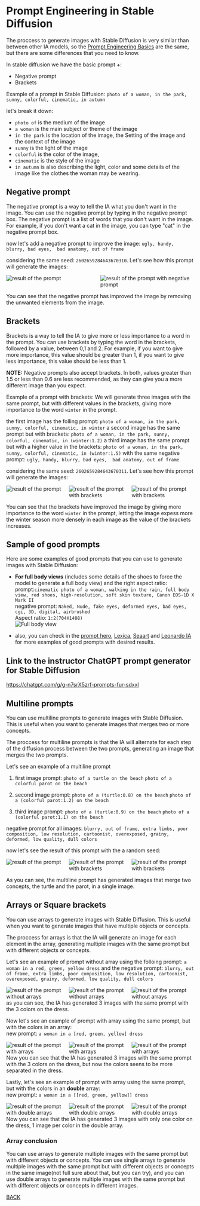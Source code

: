 <style>
    .cols {
        display:flex; 
        width:100%;
    }
    .col-2 > * {
        flex:1; 
        max-width:50%
    }
     .col-3 > * {
        flex:1; 
        max-width:33.3333%
    }
    .col-4 > * {
        flex:1; 
        max-width:25%
    }
</style>

# Prompt Engineering in Stable Diffusion
The proccess to generate images with Stable Diffusion is very similar than between other IA models, so the [Prompt Engineering Basics](./Prompt_enginneering.md) are the same, but there are some differences that you need to know.

In stable diffusion we have the basic prompt +:
* Negative prompt
* Brackets

Example of a prompt in Stable Diffusion:
`photo of a woman, in the park, sunny, colorful, cinematic, in autumn`

let's break it down:
* `photo of` is the medium of the image
* `a woman` is the main subject or theme of the image
* `in the park` is the location of the image, the Setting of the image and the context of the image
* `sunny` is the light of the image
* `colorful` is the color of the image,
* `cinematic` is the style of the image
* `in autumn` is also describing the light, color and some details of the image like the clothes the woman may be wearing.


## Negative prompt
The negative prompt is a way to tell the IA what you don't want in the image. You can use the negative prompt by typing in the negative prompt box. The negative prompt is a list of words that you don't want in the image. For example, if you don't want a cat in the image, you can type "cat" in the negative prompt box.

now let's add a negative prompt to improve the image: `ugly, handy, blurry, bad eyes,  bad anatomy, out of frame`

considering the same seed: `2602659284643670310`. Let's see how this prompt will generate the images:

<div class="cols col-2">
    <img src="./assets/sd_prompt.png" alt="result of the prompt" title="result of the prompt">
    <img src="./assets/sd_prompt_negative.png.png" alt="result of the prompt with negative prompt" title="result of the prompt with negative prompt">
</div>

You can see that the negative prompt has improved the image by removing the unwanted elements from the image.

## Brackets
Brackets is a way to tell the IA to give more or less importance to a word in the prompt. You can use brackets by typing the word in the brackets, followed by a value, between 0,1 and 2. For example, if you want to give more importance, this value should be greater than 1, if you want to give less importance, this value should be less than 1.

**NOTE:** Negative prompts also accept brackets. In both, values greater than 1.5 or less than 0.6 are less recommended, as they can give you a more different image than you expect.

Example of a prompt with brackets:
We will generate three images with the same prompt, but with different values in the brackets, giving more importance to the word `winter` in the prompt.

the first image has the folling prompt: `photo of a woman, in the park, sunny, colorful, cinematic, in winter`
a second image has the same prompt but with brackets: `photo of a woman, in the park, sunny, colorful, cinematic, in (winter:1.2)`
a third image has the same prompt but with a higher value in the brackets: `photo of a woman, in the park, sunny, colorful, cinematic, in (winter:1.5)`
with the same negative prompt: `ugly, handy, blurry, bad eyes,  bad anatomy, out of frame`

considering the same seed: `2602659284643670311`. Let's see how this prompt will generate the images:

<div class="cols col-3">
    <img src="./assets/sd_prompt2.png" alt="result of the prompt" title="result of the prompt">
    <img src="./assets/sd_prompt_brackets1.png" alt="result of the prompt with brackets" title="result of the prompt with brackets">
    <img src="./assets/sd_prompt_brackets2.png" alt="result of the prompt with brackets" title="result of the prompt with brackets">
</div>

You can see that the brackets have improved the image by giving more importance to the word `winter` in the prompt, letting the image expess more the winter season more densely in each image as the value of the brackets increases.

## Sample of good prompts
Here are some examples of good prompts that you can use to generate images with Stable Diffusion:
* **For full body views** (includes some details of the shoes to force the model to generate a full body view) and the right aspect ratio: \
    prompt:`cinematic photo of a woman, walking in the rain, full body view, red shoes, high-resolution, soft skin texture, Canon EOS-1D X Mark II` \
    negative prompt: `Naked, Nude, fake eyes, deformed eyes, bad eyes, cgi, 3D, digital, airbrushed` \
    Aspect ratio: `1:2(704X1408)` \
    ![Full body view](./assets/sd_prompt_fullbody.png)

* also, you can check in the [prompt hero](https://prompthero.com/stable-diffusion-prompts), [Lexica](https://lexica.art/), [Seaart](https://www.seaart.ai/) and [Leonardo IA](https://app.leonardo.ai/) for more examples of good prompts with desired results.

## Link to the instructor ChatGPT prompt generator for Stable Diffusion
https://chatgpt.com/g/g-n7srX5zrf-prompts-fur-sdxxl


## Multiline prompts
You can use multiline prompts to generate images with Stable Diffusion. This is useful when you want to generate images that merges two or more concepts.

The proccess for multiline prompts is that the IA will alternate for each step of the diffusion process between the two prompts, generating an image that merges the two prompts.

Let's see an example of a multiline prompt

1. first image prompt: 
`photo of a turtle on the beach`
`photo of a colorful parot on the beach`

2. second image prompt: 
`photo of a (turtle:0.8) on the beach`
`photo of a (colorful parot:1.2) on the beach`

3. third image prompt: 
`photo of a (turtle:0.9) on the beach`
`photo of a (colorful parot:1.1) on the beach`

negative prompt for all images: `blurry, out of frame, extra limbs, poor composition, low resolution, cartoonist, overexposed, grainy, deformed, low quality, dull colors`

now let's see the result of this prompt with the a random seed:

<div class="cols col-3">
    <img src="./assets/merge1.png" alt="result of the prompt" title="result of the prompt">
    <img src="./assets/merge2.png" alt="result of the prompt with brackets" title="result of the prompt with brackets">
    <img src="./assets/merge3.png" alt="result of the prompt with brackets" title="result of the prompt with brackets">
</div>

As you can see, the multiline prompt has generated images that merge two concepts, the turtle and the parot, in a single image.

## Arrays or Square brackets

You can use arrays to generate images with Stable Diffusion. This is useful when you want to generate images that have multiple objects or concepts.

The proccess for arrays is that the IA will generate an image for each element in the array, generating multiple images with the same prompt but with different objects or concepts.

Let's see an example of prompt without array using the folloing prompt:
`a woman in a red, green, yellow dress`
and the negative prompt: `blurry, out of frame, extra limbs, poor composition, low resolution, cartoonist, overexposed, grainy, deformed, low quality, dull colors`

<div class="cols col-3">
    <img src="./assets/array1.png" alt="result of the prompt without arrays" title="result of the prompt without arrays">
    <img src="./assets/array2.png" alt="result of the prompt without arrays" title="result of the prompt without arrays">
    <img src="./assets/array3.png" alt="result of the prompt without arrays" title="result of the prompt without arrays">
</div>
as you can see, the IA has generated 3 images with the same prompt with the 3 colors on the dress.

Now let's see an example of prompt with array using the same prompt, but with the colors in an array:\
new prompt: `a woman in a [red, green, yellow] dress`
<div class="cols col-3">
    <img src="./assets/array4.png" alt="result of the prompt with arrays" title="result of the prompt with arrays">
    <img src="./assets/array5.png" alt="result of the prompt with arrays" title="result of the prompt with arrays">
    <img src="./assets/array6.png" alt="result of the prompt with arrays" title="result of the prompt with arrays">
</div>
Now you can see that the IA has generated 3 images with the same prompt with the 3 colors on the dress, but now the colors seens to be more separated in the dress.
 
<br/>

Lastly, let's see an example of prompt with array using the same prompt, but with the colors in an **double** array:\
new prompt: `a woman in a [[red, green, yellow]] dress`
<div class="cols col-3">
    <img src="./assets/array7.png" alt="result of the prompt with double arrays" title="result of the prompt with double arrays">
    <img src="./assets/array8.png" alt="result of the prompt with double arrays" title="result of the prompt with double arrays">
    <img src="./assets/array9.png" alt="result of the prompt with double arrays" title="result of the prompt with double arrays">
</div>
Now you can see that the IA has generated 3 images with only one color on the dress, 1 image per color in the double array.

### Array conclusion
You can use arrays to generate multiple images with the same prompt but with different objects or concepts. You can use single arrays to generate multiple images with the same prompt but with different objects or concepts in the same image(not full sure about that, but you can try), and you can use double arrays to generate multiple images with the same prompt but with different objects or concepts in different images.


[BACK](./README.MD)